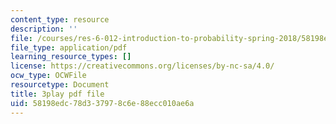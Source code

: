 ```yaml
---
content_type: resource
description: ''
file: /courses/res-6-012-introduction-to-probability-spring-2018/58198edc78d337978c6e88ecc010ae6a_d5mV88S2fNY.pdf
file_type: application/pdf
learning_resource_types: []
license: https://creativecommons.org/licenses/by-nc-sa/4.0/
ocw_type: OCWFile
resourcetype: Document
title: 3play pdf file
uid: 58198edc-78d3-3797-8c6e-88ecc010ae6a
---
```

